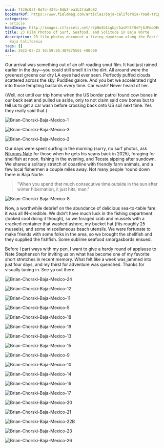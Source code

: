 ```yaml
---
uuid: 7130c03f-0d7d-43fb-8db2-ea1b3fda8c82
bookmarkOf: https://www.fieldmag.com/articles/baja-california-road-trip-photography-mexico
categories:
- article
headImage: http://images.ctfassets.net/r7p9m4b1iqbp/5asFhtf8ePj6JFmoDEu3nD/0f2edc914b103b44eb75cc5fdd1330a5/Brian-Chorski-Baja-Mexico-Hero.jpg?w=1000
title: 23 Film Photos of Surf, Seafood, and Solitude in Baja Norte
description: 23 film photos document a living daydream along the Pacific coast of
  Baja California
tags: []
date: 2022-03-23 10:59:20.487675565 +00:00
---
```


Our arrival was something out of an off-roading smut film. It had just rained earlier in the day—you could still smell it in the dirt. All around were the greenest greens our dry LA eyes had ever seen. Perfectly puffed clouds scattered across the sky. Puddles galore. And you bet we accelerated right into those tempting bastards every time. Car wash? Never heard of her.

(Well, not until our trip home when the US border patrol found cow bones in our back seat and pulled us aside, only to not claim said cow bones but to tell us to get a car wash before crossing back onto US soil next time. Yes they really said that.)

 ![Brian-Chorski-Baja-Mexico-1](//images.ctfassets.net/r7p9m4b1iqbp/64VgOlkrDXz94z6u9baTfC/4ed6023b27403c81beb1eda5960a7e42/Brian-Chorski-Baja-Mexico-1.jpg?w=10&q=1&fm=jpg&fl=progressive) 

 ![Brian-Chorski-Baja-Mexico-3](//images.ctfassets.net/r7p9m4b1iqbp/1QA1MSALnmH2mo574FJPRq/461b507ac6928b4429895fb6ff7b168f/Brian-Chorski-Baja-Mexico-3.jpg?w=10&q=1&fm=jpg&fl=progressive) 

 ![Brian-Chorski-Baja-Mexico-2](//images.ctfassets.net/r7p9m4b1iqbp/5eIrugcwpEyCTh98f43oPI/01296ed1f83fbc09809e384be685e05e/Brian-Chorski-Baja-Mexico-2.jpg?w=10&q=1&fm=jpg&fl=progressive) 

Our days were spent surfing in the morning (sorry, no surf photos, ask [Nikonos Nate](https://www.instagram.com/nate_stephensonn/) for those when he gets his scans back in 2025), foraging for shellfish at noon, fishing in the evening, and Tecate sipping after sundown. We shared a solitary stretch of coastline with friendly farm animals, and a few local fishermen a couple miles away. Not many people ‘round down there in Baja Norte.

> "When you spend that much consecutive time outside in the sun after winter hibernation, it just hits, man."

 ![Brian-Chorski-Baja-Mexico-8](//images.ctfassets.net/r7p9m4b1iqbp/58Hg6nynlrZuG7VsELizoY/3a91ed2f8cb03d0899f357f2ad240a00/Brian-Chorski-Baja-Mexico-8.jpg?w=10&q=1&fm=jpg&fl=progressive) 

Now, a worthwhile debrief on the abundance of delicious sea-to-table fare: it was all IN-credible. We didn’t have much luck in the fishing department (looked cool doing it though), so we foraged crab and mussels with a cracked container that washed ashore, my bucket hat (fits roughly 25 mussels), and some miscellaneous beach utensils. We were fortunate to make friends with some folks in the area, so we brought the shellfish and they supplied the fishfish. Some sublime seafood smorgasbords ensued.

Before I part ways with my pen, I want to give a hardy round of applause to Nate Stephenson for inviting us on what has become one of my favorite short stretches in recent memory. What felt like a week was jammed into just four days, and my thirst for adventure was quenched. Thanks for visually tuning in. See ya out there.

 ![Brian-Chorski-Baja-Mexico-24](//images.ctfassets.net/r7p9m4b1iqbp/1p000LEidbUo1adjJ1q3zd/4eec660a49aa9a7b4670254cc215100c/Brian-Chorski-Baja-Mexico-24.jpg?w=10&q=1&fm=jpg&fl=progressive) 

 ![Brian-Chorski-Baja-Mexico-12](//images.ctfassets.net/r7p9m4b1iqbp/2Qs5o7lM2obQrUjxoQ2rQy/0e41c1a922185458c1be9337298b66cb/Brian-Chorski-Baja-Mexico-12.jpg?w=10&q=1&fm=jpg&fl=progressive) 

 ![Brian-Chorski-Baja-Mexico-11](//images.ctfassets.net/r7p9m4b1iqbp/4qq1TPDJM2PUXsZGhaCOWZ/a31899fa8716ded1da1fcb5b8240bc32/Brian-Chorski-Baja-Mexico-11.jpg?w=10&q=1&fm=jpg&fl=progressive) 

 ![Brian-Chorski-Baja-Mexico-5](//images.ctfassets.net/r7p9m4b1iqbp/r5I13dYtuGc6Reh4Avce8/e4981ec776817553d25c765a4a2436a2/Brian-Chorski-Baja-Mexico-5.jpg?w=10&q=1&fm=jpg&fl=progressive) 

 ![Brian-Chorski-Baja-Mexico-18](//images.ctfassets.net/r7p9m4b1iqbp/2LAsN1pmDqTSXLdhISNid2/ff8900fde53b0d9a75503b570734dc4b/Brian-Chorski-Baja-Mexico-18.jpg?w=10&q=1&fm=jpg&fl=progressive) 

 ![Brian-Chorski-Baja-Mexico-19](//images.ctfassets.net/r7p9m4b1iqbp/3NxAgQmsM3Ab6APAVKNZGk/21c23e877f2654bbf268ae3cdd803b09/Brian-Chorski-Baja-Mexico-19.jpg?w=10&q=1&fm=jpg&fl=progressive) 

 ![Brian-Chorski-Baja-Mexico-13](//images.ctfassets.net/r7p9m4b1iqbp/7oVwjlGqEfrf5J6P4leZxJ/0198aafb6cf4f6672e948e861c760676/Brian-Chorski-Baja-Mexico-13.jpg?w=10&q=1&fm=jpg&fl=progressive) 

 ![Brian-Chorski-Baja-Mexico-15](//images.ctfassets.net/r7p9m4b1iqbp/3skLmJfi3tdfi9QvZZeoP2/2244358f91a5387a0c8489fd498e2a5d/Brian-Chorski-Baja-Mexico-15.jpg?w=10&q=1&fm=jpg&fl=progressive) 

 ![Brian-Chorski-Baja-Mexico-9](//images.ctfassets.net/r7p9m4b1iqbp/4ty6vNmD8srbtaySOHbv1I/3010810861b5d0b7a52fadbbb7a336e7/Brian-Chorski-Baja-Mexico-9.jpg?w=10&q=1&fm=jpg&fl=progressive) 

 ![Brian-Chorski-Baja-Mexico-10](//images.ctfassets.net/r7p9m4b1iqbp/2aWpLPF9FvII9zImrcQD8u/eada17d4c28ccdd68e6adc71ec365736/Brian-Chorski-Baja-Mexico-10.jpg?w=10&q=1&fm=jpg&fl=progressive) 

 ![Brian-Chorski-Baja-Mexico-14](//images.ctfassets.net/r7p9m4b1iqbp/5WY3tOamgkfnIm6gA0pVQF/a67c6a39a90dd8b2fd94c405ae21a6dd/Brian-Chorski-Baja-Mexico-14.jpg?w=10&q=1&fm=jpg&fl=progressive) 

 ![Brian-Chorski-Baja-Mexico-16](//images.ctfassets.net/r7p9m4b1iqbp/56SPxqlPaZprOmkpJyuEGD/3aeeffc677ffd39c196393fc183a782b/Brian-Chorski-Baja-Mexico-16.jpg?w=10&q=1&fm=jpg&fl=progressive) 

 ![Brian-Chorski-Baja-Mexico-17](//images.ctfassets.net/r7p9m4b1iqbp/6q7qmDcEnGmGAhgbtcRCKa/4337913593cc46955a6e1e5a612d378a/Brian-Chorski-Baja-Mexico-17.jpg?w=10&q=1&fm=jpg&fl=progressive) 

 ![Brian-Chorski-Baja-Mexico-20](//images.ctfassets.net/r7p9m4b1iqbp/1M70Wuda6ZkOgtlwKarFx4/dbcf010c8c04142c5a6fbe1bce7d8673/Brian-Chorski-Baja-Mexico-20.jpg?w=10&q=1&fm=jpg&fl=progressive) 

 ![Brian-Chorski-Baja-Mexico-21](//images.ctfassets.net/r7p9m4b1iqbp/7qGaDSCukY2l0TnqJ8EOzI/9ae18e8d5c84bc25cc2a3d59edf74b24/Brian-Chorski-Baja-Mexico-21.jpg?w=10&q=1&fm=jpg&fl=progressive) 

 ![Brian-Chorski-Baja-Mexico-22B](//images.ctfassets.net/r7p9m4b1iqbp/27blxbG8U6FAPAlH4d1Lk0/c6332925f995e5414e2a3f8bfe25af19/Brian-Chorski-Baja-Mexico-22B.jpg?w=10&q=1&fm=jpg&fl=progressive) 

 ![Brian-Chorski-Baja-Mexico-23](//images.ctfassets.net/r7p9m4b1iqbp/MWKEEdHoWKhGe14VANxyb/c0e0b84358ad745483ea9e21f46a6c0e/Brian-Chorski-Baja-Mexico-23.jpg?w=10&q=1&fm=jpg&fl=progressive) 

 ![Brian-Chorski-Baja-Mexico-26](//images.ctfassets.net/r7p9m4b1iqbp/7Li8LE5ASizVe93zthgwfN/e67d4eaeb4c23d33c2f85681ec46ecfa/Brian-Chorski-Baja-Mexico-26.jpg?w=10&q=1&fm=jpg&fl=progressive)